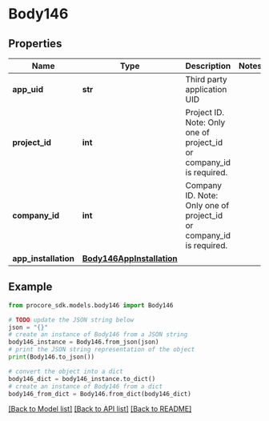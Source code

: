 # Body146


## Properties

Name | Type | Description | Notes
------------ | ------------- | ------------- | -------------
**app_uid** | **str** | Third party application UID | 
**project_id** | **int** | Project ID. Note: Only one of project_id or company_id is required. | 
**company_id** | **int** | Company ID. Note: Only one of project_id or company_id is required. | 
**app_installation** | [**Body146AppInstallation**](Body146AppInstallation.md) |  | 

## Example

```python
from procore_sdk.models.body146 import Body146

# TODO update the JSON string below
json = "{}"
# create an instance of Body146 from a JSON string
body146_instance = Body146.from_json(json)
# print the JSON string representation of the object
print(Body146.to_json())

# convert the object into a dict
body146_dict = body146_instance.to_dict()
# create an instance of Body146 from a dict
body146_from_dict = Body146.from_dict(body146_dict)
```
[[Back to Model list]](../README.md#documentation-for-models) [[Back to API list]](../README.md#documentation-for-api-endpoints) [[Back to README]](../README.md)


